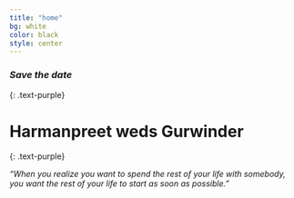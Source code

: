 ```yaml
---
title: "home"
bg: white
color: black
style: center
---
```


### *Save the date*
{: .text-purple} 

<span class="fa-stack subtlecircle" style="font-size:100px; background:rgba(255,166,0,0.1)">
  <i class="fa fa-circle fa-stack-2x text-white"></i>
  <i class="fa fa-heart-o fa-stack-1x text-orange"></i>
</span>

# Harmanpreet weds Gurwinder
{: .text-purple}


_“When you realize you want to spend the rest of your life with somebody, you want the rest of your life to start as soon as possible.”_
